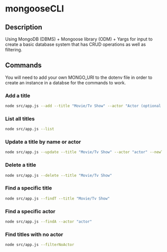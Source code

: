 # mongooseCLI

## Description

Using MongoDB (DBMS) + Mongoose library (ODM) + Yargs for input to create a basic database system that has CRUD operations as well as filtering.

## Commands

You will need to add your own MONGO_URI to the dotenv file in order to create an instance in a databse for the commands to work.

### Add a title
 
 ```bash
 node src/app.js --add --title "Movie/Tv Show" --actor "Actor (optional parameter)"
 ```

  ### List all titles
 
 ```bash
 node src/app.js --list
 ```

 ### Update a title by name or actor
 
 ```bash
 node src/app.js --update --title "Movie/Tv Show" --actor "actor" --newT "New Movie/Tv Show (optional parameter)" --NewA "New Actor (optional parameter)"
 ```

  ### Delete a title
 
 ```bash
 node src/app.js --delete --title "Movie/Tv Show"
 ```

 ### Find a specific title
 
 ```bash
 node src/app.js --findT --title "Movie/Tv Show"
 ```
 
 ### Find a specific actor
 
 ```bash
 node src/app.js --findA --actor "actor"
 ```
 ### Find titles with no actor
 
 ```bash
 node src/app.js --filterNoActor
 ```